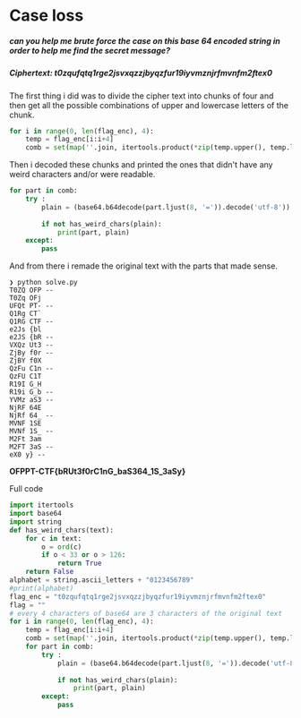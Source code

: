 # Case loss
#####  can you help me brute force the case on this base 64 encoded string in order to help me find the secret message?
##### Ciphertext: t0zqufqtq1rge2jsvxqzzjbyqzfur19iyvmznjrfmvnfm2ftex0

The first thing i did was to divide the cipher text into chunks of four and then get all the possible combinations of upper and lowercase letters of the chunk.
```python
for i in range(0, len(flag_enc), 4):
    temp = flag_enc[i:i+4]
    comb = set(map(''.join, itertools.product(*zip(temp.upper(), temp.lower()))))
```
Then i decoded these chunks and printed the ones that didn't have any weird characters and/or were readable. 
```python
for part in comb:
    try :          
        plain = (base64.b64decode(part.ljust(8, '=')).decode('utf-8'))
      
        if not has_weird_chars(plain):
            print(part, plain)
    except:
        pass
```
And from there i remade the original text with the parts that made sense.
```shell
❯ python solve.py
T0ZQ OFP --
T0Zq OFj
UFQt PT- --
Q1Rg CT`
Q1RG CTF --
e2Js {bl
e2JS {bR --
VXQz Ut3 --
ZjBy f0r --
ZjBY f0X
QzFu C1n --
QzFU C1T
R19I G_H
R19i G_b --
YVMz aS3 --
NjRF 64E
NjRf 64_ --
MVNF 1SE
MVNf 1S_ --
M2Ft 3am
M2FT 3aS --
eX0 y} --
```
**OFPPT-CTF{bRUt3f0rC1nG_baS364_1S_3aSy}**

Full code
```python
import itertools
import base64
import string
def has_weird_chars(text):
    for c in text:
        o = ord(c)
        if o < 33 or o > 126:
            return True
    return False
alphabet = string.ascii_letters + "0123456789"
#print(alphabet)
flag_enc = "t0zqufqtq1rge2jsvxqzzjbyqzfur19iyvmznjrfmvnfm2ftex0"
flag = ""
# every 4 characters of base64 are 3 characters of the original text
for i in range(0, len(flag_enc), 4):
    temp = flag_enc[i:i+4]
    comb = set(map(''.join, itertools.product(*zip(temp.upper(), temp.lower()))))
    for part in comb:
        try :          
            plain = (base64.b64decode(part.ljust(8, '=')).decode('utf-8'))
          
            if not has_weird_chars(plain):
                print(part, plain)
        except:
            pass
```
